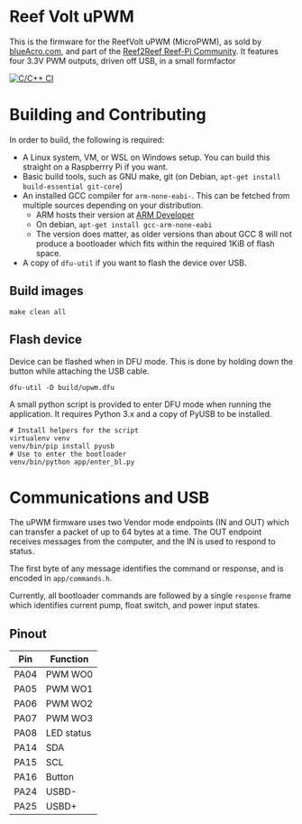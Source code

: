 # Reef Volt uPWM

This is the firmware for the ReefVolt uPWM (MicroPWM), as sold by
[blueAcro.com](https://blueacro.com), and part of the [Reef2Reef Reef-Pi
Community](https://www.reef2reef.com/forums/reef-pi-discussion.1296/). It
features four 3.3V PWM outputs, driven off USB, in a small formfactor

[![C/C++ CI](https://github.com/blueacro/ba-firmware-upwm/actions/workflows/c-cpp.yml/badge.svg)](https://github.com/blueacro/ba-firmware-upwm/actions/workflows/c-cpp.yml)

# Building and Contributing

In order to build, the following is required:

- A Linux system, VM, or WSL on Windows setup. You can build this straight on a
  Raspberrry Pi if you want.
- Basic build tools, such as GNU make, git (on Debian, `apt-get install build-essential git-core`)
- An installed GCC compiler for `arm-none-eabi-`. This can be fetched from
  multiple sources depending on your distribution.
  - ARM hosts their version at [ARM Developer](https://developer.arm.com/tools-and-software/open-source-software/developer-tools/gnu-toolchain/gnu-rm/downloads)
  - On debian, `apt-get install gcc-arm-none-eabi`
  - The version does matter, as older versions than about GCC 8 will not produce a
    bootloader which fits within the required 1KiB of flash space.
- A copy of `dfu-util` if you want to flash the device over USB.

## Build images

    make clean all

## Flash device

Device can be flashed when in DFU mode. This is done by holding down the button
while attaching the USB cable.

    dfu-util -D build/upwm.dfu

A small python script is provided to enter DFU mode when running the
application. It requires Python 3.x and a copy of PyUSB to be installed.

    # Install helpers for the script
    virtualenv venv
    venv/bin/pip install pyusb
    # Use to enter the bootloader
    venv/bin/python app/enter_bl.py

# Communications and USB

The uPWM firmware uses two Vendor mode endpoints (IN and OUT) which can
transfer a packet of up to 64 bytes at a time. The OUT endpoint receives
messages from the computer, and the IN is used to respond to status.

The first byte of any message identifies the command or response, and is encoded
in `app/commands.h`.

Currently, all bootloader commands are followed by a single `response` frame
which identifies current pump, float switch, and power input states.

## Pinout

| Pin  | Function |
|------|----------|
| PA04 | PWM WO0 |
| PA05 | PWM WO1 |
| PA06 | PWM WO2 |
| PA07 | PWM WO3 |
| PA08 | LED status |
| PA14 | SDA |
| PA15 | SCL |
| PA16 | Button |
| PA24 | USBD- |
| PA25 | USBD+ |

